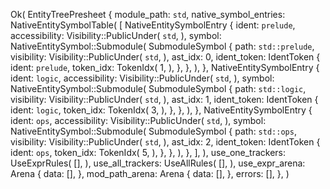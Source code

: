 Ok(
    EntityTreePresheet {
        module_path: `std`,
        native_symbol_entries: NativeEntitySymbolTable(
            [
                NativeEntitySymbolEntry {
                    ident: `prelude`,
                    accessibility: Visibility::PublicUnder(
                        `std`,
                    ),
                    symbol: NativeEntitySymbol::Submodule(
                        SubmoduleSymbol {
                            path: `std::prelude`,
                            visibility: Visibility::PublicUnder(
                                `std`,
                            ),
                            ast_idx: 0,
                            ident_token: IdentToken {
                                ident: `prelude`,
                                token_idx: TokenIdx(
                                    1,
                                ),
                            },
                        },
                    ),
                },
                NativeEntitySymbolEntry {
                    ident: `logic`,
                    accessibility: Visibility::PublicUnder(
                        `std`,
                    ),
                    symbol: NativeEntitySymbol::Submodule(
                        SubmoduleSymbol {
                            path: `std::logic`,
                            visibility: Visibility::PublicUnder(
                                `std`,
                            ),
                            ast_idx: 1,
                            ident_token: IdentToken {
                                ident: `logic`,
                                token_idx: TokenIdx(
                                    3,
                                ),
                            },
                        },
                    ),
                },
                NativeEntitySymbolEntry {
                    ident: `ops`,
                    accessibility: Visibility::PublicUnder(
                        `std`,
                    ),
                    symbol: NativeEntitySymbol::Submodule(
                        SubmoduleSymbol {
                            path: `std::ops`,
                            visibility: Visibility::PublicUnder(
                                `std`,
                            ),
                            ast_idx: 2,
                            ident_token: IdentToken {
                                ident: `ops`,
                                token_idx: TokenIdx(
                                    5,
                                ),
                            },
                        },
                    ),
                },
            ],
        ),
        use_one_trackers: UseExprRules(
            [],
        ),
        use_all_trackers: UseAllRules(
            [],
        ),
        use_expr_arena: Arena {
            data: [],
        },
        mod_path_arena: Arena {
            data: [],
        },
        errors: [],
    },
)